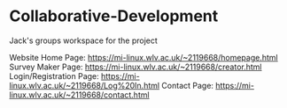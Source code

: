 # Collaborative-Development
Jack's groups workspace for the project

Website Home Page: https://mi-linux.wlv.ac.uk/~2119668/homepage.html
Survey Maker Page: https://mi-linux.wlv.ac.uk/~2119668/creator.html
Login/Registration Page: https://mi-linux.wlv.ac.uk/~2119668/Log%20In.html
Contact Page: https://mi-linux.wlv.ac.uk/~2119668/contact.html